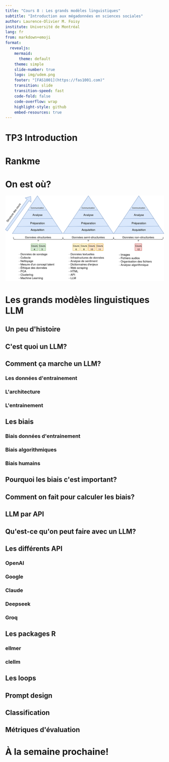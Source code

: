 ```yaml
---
title: "Cours 8 : Les grands modèles linguistiques"
subtitle: "Introduction aux mégadonnées en sciences sociales"
author: Laurence-Olivier M. Foisy
institute: Université de Montréal
lang: fr
from: markdown+emoji
format:
  revealjs:
    mermaid: 
      theme: default
    theme: simple
    slide-number: true
    logo: img/udem.png 
    footer: "[FAS1001](https://fas1001.com)"
    transition: slide
    transition-speed: fast
    code-fold: false
    code-overflow: wrap
    highlight-style: github
    embed-resources: true
---
```


# TP3 Introduction

# Rankme

# On est où?

![](img/structure_cours.png)

# Les grands modèles linguistiques LLM

## Un peu d'histoire

## C'est quoi un LLM?

## Comment ça marche un LLM?

### Les données d'entrainement

### L'architecture

### L'entrainement

## Les biais

### Biais données d'entrainement

### Biais algorithmiques

### Biais humains

## Pourquoi les biais c'est important?

## Comment on fait pour calculer les biais?

## LLM par API

## Qu'est-ce qu'on peut faire avec un LLM?

## Les différents API

### OpenAI

### Google

### Claude

### Deepseek

### Groq

## Les packages R

### ellmer

### clellm

## Les loops

## Prompt design

## Classification

## Métriques d'évaluation

# À la semaine prochaine!
